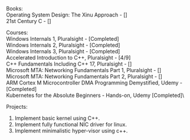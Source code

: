 Books:\
Operating System Design: The Xinu Approach - []\
21st Century C - []



Courses:\
Windows Internals 1, Pluralsight - [Completed]\
Windows Internals 2, Pluralsight - [Completed]\
Windows Internals 3, Pluralsight - [Completed]\
Accelerated Introduction to C++, Pluralsight - [4/9]\
C++ Fundamentals Including C++ 17, Pluralsight - []\
Microsoft MTA: Networking Fundamentals Part 1, Pluralsight - []\
Microsoft MTA: Networking Fundamentals Part 2, Pluralsight - []\
ARM Cortex M Microcontroller DMA Programming Demystified, Udemy - [Completed]\
Kubernetes for the Absolute Beginners - Hands-on, Udemy [Completed]\





















Projects:
1. Implement basic kernel using C++.
2. Implement fully functional NIC driver for linux.
3. Implement minimalistic hyper-visor using c++.

